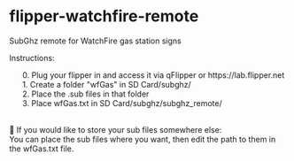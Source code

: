# flipper-watchfire-remote
SubGhz remote for WatchFire gas station signs

Instructions:
  <ol>0. Plug your flipper in and access it via qFlipper or https://lab.flipper.net <br/>
	1. Create a folder "wfGas" in SD Card/subghz/ <br/>
	2. Place the .sub files in that folder <br/>
	3. Place wfGas.txt in SD Card/subghz/subghz_remote/ <br/><br/></ol>

🐬 If you would like to store your sub files somewhere else: <br/>
You can place the sub files where you want, then edit the path to them in the wfGas.txt file.

